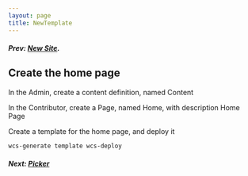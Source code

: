 ```yaml
---
layout: page
title: NewTemplate
---
```

##### Prev:  [New Site](NewSite.html).


##  Create the home page

In the Admin, create a content definition, named Content

In the Contributor, create a Page, named Home, with description Home Page

Create a template for the home page, and deploy it

``wcs-generate template
wcs-deploy``

##### Next: [Picker](Picker.html)




